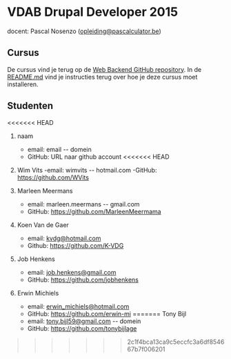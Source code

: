 VDAB Drupal Developer 2015
==============================

docent: Pascal Nosenzo (opleiding@pascalculator.be)


## Cursus

De cursus vind je terug op de [Web Backend GitHub repository](https://github.com/pascalculator/web-backend). In de [README.md](https://github.com/pascalculator/web-backend/blob/master/README.md) vind je instructies terug over hoe je deze cursus moet installeren.


## Studenten

<<<<<<< HEAD

1. naam
	- email: email -- domein
	- GitHub: URL naar github account
<<<<<<< HEAD

1. Wim Vits
	-email: wimvits -- hotmail.com
	-GitHub: https://github.com/WVits

2. Marleen Meermans
	- email: marleen.meermans -- gmail.com
	- GitHub: https://github.com/MarleenMeermama

3. Koen Van de Gaer
	- email: kvdg@hotmail.com
	- Github: https://github.com/K-VDG

2. Job Henkens
	- email: job.henkens@gmail.com
	- GitHub: https://github.com/jobhenkens

1. Erwin Michiels
	- email: erwin_michiels@hotmail.com
	- GitHub: https://github.com/erwin-mi
=======
Tony Bijl
	- email: tony.bijl59@gmail.com -- domein
	- GitHub: https://github.com/tonybijlage
>>>>>>> 2c1f4bca13ca9c5eccfc3a6df854667b7f006201
